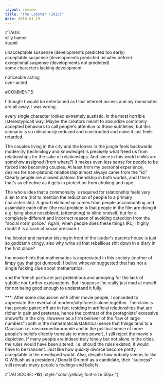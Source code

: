 ```yaml
---  
layout: review  
title: "The Lobster (2015)"  
date: 2016-01-29  
---  
```

  
#TAGS:  
silly humor  
stupid  
  
unacceptable suspense (developments predicted too early)  
acceptable suspense (developments predicted minutes before)  
exceptional suspense (developments not predicted)  
some characters lacking development  
  
noticeable acting  
over-acted  
  
#COMMENTS:  
  
I thought I would be entertained as I lost internet access and my roommates are all away. I was wrong.  
  
every single character looked extremely austistic, in the most horrible (stereotypical) way. Maybe the creators meant to absurdize commonly accepted behaviors to call people's attention to these subtleties, but this scenario is so ridiculously reduced and constructed and naive it just feels retarded.  
  
The couples living in the city and the loners in the jungle feels backwards. modernity (technology and knowledge) is precisely what freed us from relationships for the sake of relationships. And since in this world childs are somehow assigned (from where?) It makes even less sense for people to be forced into becoming couples. At least from my personal experience, desires for non-platonic relationship almost always came from the "id." Clearly people are allowed platonic friendship in both worlds, and I think that's as effective as it gets in protection from choking and rape.  
  
The whole idea that a commonality is required for relationship feels very alien to me (not to mention the reduction of people to a primary characteristic). A good relationship comes from people accomodating and assimilate each other (the real problem is that people in the film are doing it e.g. lying about nosebleed, (attempting) to blind oneself, but for a completely different and incorrect reason of avoiding detection from the "social norm police." Again, when people does these things IRL, I highly doubt it is a case of social pressure.)  
  
the lobster and narrator kissing in front of the leader's parents house is just so goddamn cringy. also why write all that rebellious shit down in a diary in the first place?  
  
the movie hints that mathematics is appreciated in this society (mother of limpy guy that got dumped); I belive whoever suggested that has not a single fucking clue about mathematics.  
  
and the french parts are just pretentious and annoying for the lack of subtitle nor further explanations. But I suppose I'm really just mad at myself for not being good enough to understand it fully.  
  
  
***: After some discussion with other movie people, I conceded to appreciate the reversal of modern/city:forest::alone:together. The claim is that people paired off are in fact residing in artificial relationships that are richer in pain and pretense, hence the contrast of the protagnists' excessive showoffs in the city. However as a firm believer of the "law of large numbers" (both in the mathematical/statistical sense that things tend to a Gaussian i.e. mean=median=mode and in the political sense of more people's beliefs directly translate to more power), I still reject the movie's depiction. If many people are indeed truly lonely but not alone in the cities, the rules would have been altered. i.e. should the rules existed, it would have to be transient. Just like how quickly divorce become pretty acceptable in the developed world. Also, despite how nobody seems to like G.W.Bush as a president / Donald Drumpf as a candidate, their "success" still reveals many people's feelings and beliefs.  
  
  
  
  
  
#TAG SCORE: **-12**{: style:"color:yellow; font-size:50px;"}  

